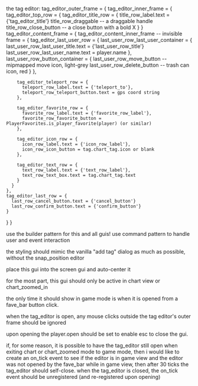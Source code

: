 
the tag editor:
tag_editor_outer_frame = {
  tag_editor_inner_frame = {
    tag_editor_top_row = {
      tag_editor_title_row = {
        title_row_label.text = {'tag_editor_title'}
        title_row_draggable -- a draggable handle
        title_row_close_button -- a close button with a bold X
      }
    }
    tag_editor_content_frame = {
      tag_editor_content_inner_frame -- invisible frame = {
        tag_editor_last_user_row = {
          last_user_row_last_user_container = {
            last_user_row_last_user_title.text = {'last_user_row_title'}
            last_user_row_last_user_name.text = player.name
          },
          last_user_row_button_container = {
            last_user_row_move_button -- mipmapped move icon, light-grey
            last_user_row_delete_button -- trash can icon, red
          }
        },

        tag_editor_teleport_row = {
          teleport_row_label.text = {'teleport_to'},
          teleport_row_teleport_button.text = gps coord string
        },

        tag_editor_favorite_row = {
          favorite_row_label.text = {'favorite_row_label'},
          favorite_row_favorite_button = PlayerFavorites.is_player_favorite(player) (or similar)
        },

        tag_editor_icon_row = {
          icon_row_label.text = {'icon_row_label'},
          icon_row_icon_button = tag.chart_tag.icon or blank
        },

        tag_editor_text_row = {
          text_row_label.text = {'text_row_label'},
          text_row_text_box.text = tag.chart_tag.text
        }
      }
    },
    tag_editor_last_row = {
      last_row_cancel_button.text = {'cancel_button'}
      last_row_confirm_button.text = {'confirm_button'}
    }
  }
}

use the builder pattern for this and all guis! use command pattern to handle user and event interaction

the styling should mimic the vanilla "add tag" dialog as much as possible, without the snap_position editor

place this gui into the screen gui and auto-center it

for the most part, this gui should only be active in chart view or chart_zoomed_in

the only time it should show in game mode is when it is opened from a fave_bar button click. 

when the tag_editor is open, any mouse clicks outside the tag editor's outer frame should be ignored

upon opening the player.open should be set to enable esc to close the gui.

if, for some reason, it is possible to have the tag_editor still open when exiting chart or chart_zoomed mode to game mode, then i would like to create an on_tick event to see if the editor is in game view and the editor was not opened by the fave_bar while in game view, then after 30 ticks the tag_editor should self-close. when the tag_editor is closed, the on_tick event should be unregistered (and re-registered upon opening)